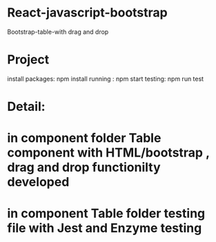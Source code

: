 # React-javascript-bootstrap
Bootstrap-table-with drag and drop

# Project
install packages: npm install
running :  npm start
testing: npm run test


# Detail:
# in component folder Table component with HTML/bootstrap , drag and drop functionilty developed
# in component Table folder testing file with Jest and Enzyme testing